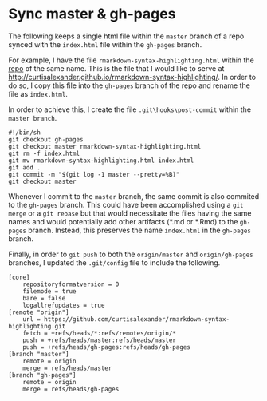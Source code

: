 # Sync master & gh-pages

The following keeps a single html file within the `master` branch of a repo synced with the `index.html` file within the `gh-pages` branch.

For example, I have the file `rmarkdown-syntax-highlighting.html` within the [repo](https://github.com/curtisalexander/rmarkdown-syntax-highlighting) of the same name.  This is the file that I would like to serve at http://curtisalexander.github.io/rmarkdown-syntax-highlighting/.  In order to do so, I copy this file into the `gh-pages` branch of the repo and rename the file as `index.html`.

In order to achieve this, I create the file `.git\hooks\post-commit` within the `master branch`.

```
#!/bin/sh
git checkout gh-pages
git checkout master rmarkdown-syntax-highlighting.html
git rm -f index.html
git mv rmarkdown-syntax-highlighting.html index.html
git add .
git commit -m "$(git log -1 master --pretty=%B)"
git checkout master
```

Whenever I commit to the `master` branch, the same commit is also commited to the `gh-pages` branch.  This could have been accomplished using a `git merge` or a `git rebase` but that would necessitate the files having the same names and would potentially add other artifacts (\*.md or \*.Rmd) to the `gh-pages` branch.  Instead, this preserves the name `index.html` in the `gh-pages` branch.

Finally, in order to `git push` to both the `origin/master` and `origin/gh-pages` branches, I updated the `.git/config` file to include the following.

```
[core]
    repositoryformatversion = 0
    filemode = true
    bare = false
    logallrefupdates = true
[remote "origin"]
    url = https://github.com/curtisalexander/rmarkdown-syntax-highlighting.git
    fetch = +refs/heads/*:refs/remotes/origin/*
    push = +refs/heads/master:refs/heads/master
    push = +refs/heads/gh-pages:refs/heads/gh-pages
[branch "master"]
    remote = origin
    merge = refs/heads/master
[branch "gh-pages"]
    remote = origin
    merge = refs/heads/gh-pages
```

